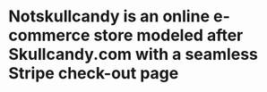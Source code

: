 # Notskullcandy is an online e-commerce store modeled after Skullcandy.com with a seamless Stripe check-out page
